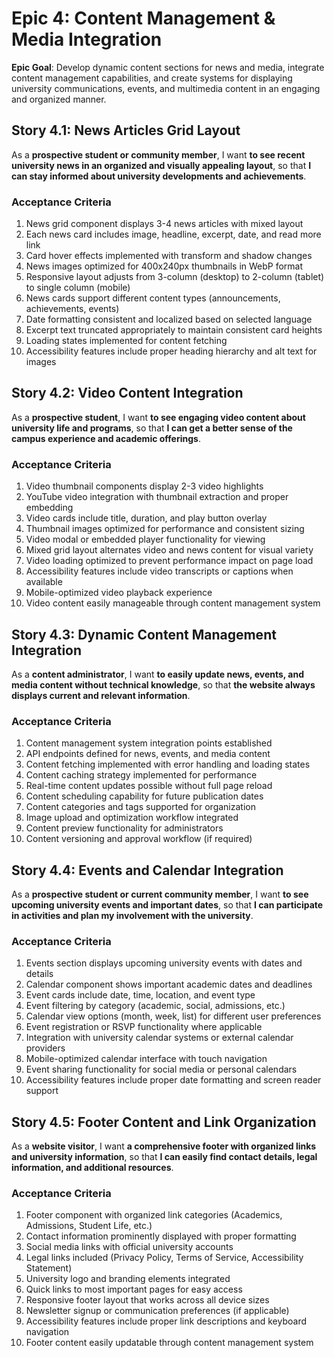 # Epic 4: Content Management & Media Integration

**Epic Goal**: Develop dynamic content sections for news and media, integrate content management capabilities, and create systems for displaying university communications, events, and multimedia content in an engaging and organized manner.

## Story 4.1: News Articles Grid Layout

As a **prospective student or community member**,
I want **to see recent university news in an organized and visually appealing layout**,
so that **I can stay informed about university developments and achievements**.

### Acceptance Criteria
1. News grid component displays 3-4 news articles with mixed layout
2. Each news card includes image, headline, excerpt, date, and read more link
3. Card hover effects implemented with transform and shadow changes
4. News images optimized for 400x240px thumbnails in WebP format
5. Responsive layout adjusts from 3-column (desktop) to 2-column (tablet) to single column (mobile)
6. News cards support different content types (announcements, achievements, events)
7. Date formatting consistent and localized based on selected language
8. Excerpt text truncated appropriately to maintain consistent card heights
9. Loading states implemented for content fetching
10. Accessibility features include proper heading hierarchy and alt text for images

## Story 4.2: Video Content Integration

As a **prospective student**,
I want **to see engaging video content about university life and programs**,
so that **I can get a better sense of the campus experience and academic offerings**.

### Acceptance Criteria
1. Video thumbnail components display 2-3 video highlights
2. YouTube video integration with thumbnail extraction and proper embedding
3. Video cards include title, duration, and play button overlay
4. Thumbnail images optimized for performance and consistent sizing
5. Video modal or embedded player functionality for viewing
6. Mixed grid layout alternates video and news content for visual variety
7. Video loading optimized to prevent performance impact on page load
8. Accessibility features include video transcripts or captions when available
9. Mobile-optimized video playback experience
10. Video content easily manageable through content management system

## Story 4.3: Dynamic Content Management Integration

As a **content administrator**,
I want **to easily update news, events, and media content without technical knowledge**,
so that **the website always displays current and relevant information**.

### Acceptance Criteria
1. Content management system integration points established
2. API endpoints defined for news, events, and media content
3. Content fetching implemented with error handling and loading states
4. Content caching strategy implemented for performance
5. Real-time content updates possible without full page reload
6. Content scheduling capability for future publication dates
7. Content categories and tags supported for organization
8. Image upload and optimization workflow integrated
9. Content preview functionality for administrators
10. Content versioning and approval workflow (if required)

## Story 4.4: Events and Calendar Integration

As a **prospective student or current community member**,
I want **to see upcoming university events and important dates**,
so that **I can participate in activities and plan my involvement with the university**.

### Acceptance Criteria
1. Events section displays upcoming university events with dates and details
2. Calendar component shows important academic dates and deadlines
3. Event cards include date, time, location, and event type
4. Event filtering by category (academic, social, admissions, etc.)
5. Calendar view options (month, week, list) for different user preferences
6. Event registration or RSVP functionality where applicable
7. Integration with university calendar systems or external calendar providers
8. Mobile-optimized calendar interface with touch navigation
9. Event sharing functionality for social media or personal calendars
10. Accessibility features include proper date formatting and screen reader support

## Story 4.5: Footer Content and Link Organization

As a **website visitor**,
I want **a comprehensive footer with organized links and university information**,
so that **I can easily find contact details, legal information, and additional resources**.

### Acceptance Criteria
1. Footer component with organized link categories (Academics, Admissions, Student Life, etc.)
2. Contact information prominently displayed with proper formatting
3. Social media links with official university accounts
4. Legal links included (Privacy Policy, Terms of Service, Accessibility Statement)
5. University logo and branding elements integrated
6. Quick links to most important pages for easy access
7. Responsive footer layout that works across all device sizes
8. Newsletter signup or communication preferences (if applicable)
9. Accessibility features include proper link descriptions and keyboard navigation
10. Footer content easily updatable through content management system
